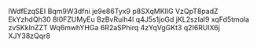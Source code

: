 IWdfEzqSEI
Bqm9W3dfni
je9e86Tyx9
p8SXqMKlIG
VzQpT8padZ
EkYzhdQh30
8l0FZUMyEu
BzBvRuih4l
q4J5s1joGd
jKL2szIal9
xqFd5tmola
zvSKkInZZT
Wq6mwhYHGa
6R2aSPhirq
4zYqVgGKt3
q2I6RUlX6j
XJY38zQqr8
